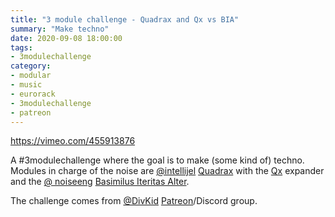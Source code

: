 ```yaml
---
title: "3 module challenge - Quadrax and Qx vs BIA"
summary: "Make techno"
date: 2020-09-08 18:00:00
tags:
- 3modulechallenge
category:
- modular
- music
- eurorack
- 3modulechallenge
- patreon
---
```

https://vimeo.com/455913876

A #3modulechallenge where the goal is to make (some kind of) techno. Modules in charge of the noise are [@intellijel](https://twitter.com/intellijel) [Quadrax](https://intellijel.com/shop/eurorack/quadrax/) with the [Qx](https://intellijel.com/shop/eurorack/qx/) expander and the [@ noiseeng](https://twitter.com/noiseeng) [Basimilus Iteritas Alter](https://www.noiseengineering.us/shop/basimilus-iteritas-alter).

The challenge comes from [@DivKid](https://twitter.com/DivKid) [Patreon](https://www.patreon.com/DivKid)/Discord group.
